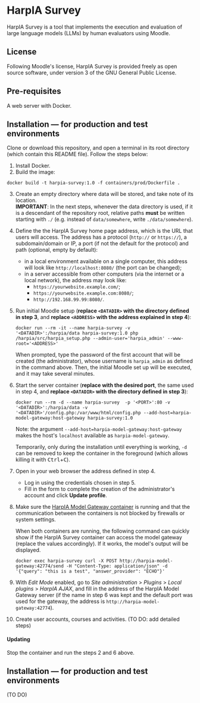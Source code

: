# HarpIA Survey

HarpIA Survey is a tool that implements the execution and evaluation of
large language models (LLMs) by human evaluators using Moodle.

## License

Following Moodle's license,
HarpIA Survey is provided freely as open source software,
under version 3 of the GNU General Public License.

## Pre-requisites

A web server with Docker.

## Installation — for production and test environments

Clone or download this repository, and open a terminal in its root
directory (which contain this README file). Follow the steps below:

1. Install Docker.
2. Build the image:

```shell
docker build -t harpia-survey:1.0 -f containers/prod/Dockerfile .
```

3. Create an empty directory where data will be stored,
   and take note of its location.<br>
   **IMPORTANT**: In the next steps, whenever the data directory is used,
   if it is a descendant of the repository root, relative paths **must**
   be written starting with `./` (e.g. instead of `data/somewhere`, write
   `./data/somewhere`).

4. Define the the HarpIA Survey home page address, which is the URL that
   users will access. The address has a protocol (`http://` or
   `https://`), a subdomain/domain or IP, a port (if not the default for
   the protocol) and path (optional, empty by default):

   - in a local environment available on a single
     computer, this address will look like `http://localhost:8080/`
     (the port can be changed);
   - in a server accessible from other computers
     (via the internet or a local network), the address may look like:
     - `https://yourwebsite.example.com/`;
     - `https://yourwebsite.example.com:8080/`;
     - `http://192.168.99.99:8080/`.

5. Run initial Moodle setup
   (**replace `<DATADIR>` with the directory defined in step 3**, and
   **replace `<ADDRESS>` with the address explained in step 4**):

   ```shell
   docker run --rm -it --name harpia-survey -v '<DATADIR>':/harpia/data harpia-survey:1.0 php /harpia/src/harpia_setup.php --admin-user='harpia_admin' --www-root='<ADDRESS>'
   ```

   When prompted, type the password of the first account that will
   be created (the administrator), whose username is `harpia_admin` as defined
   in the command above.
   Then, the initial Moodle set up will be executed, and it may take several minutes.

6. Start the server container
   (**replace <PORT> with the desired port**, the same used in step 4, and
   **replace `<DATADIR>` with the directory defined in step 3**):

   ```shell
   docker run --rm -d --name harpia-survey  -p '<PORT>':80 -v '<DATADIR>':/harpia/data -v '<DATADIR>'/config.php:/var/www/html/config.php --add-host=harpia-model-gateway:host-gateway harpia-survey:1.0
   ```

   Note: the argument `--add-host=harpia-model-gateway:host-gateway` makes the host's
   `localhost` available as `harpia-model-gateway`.

   Temporarily, only during the installation until everything is working, `-d` can be removed
   to keep the container in the foreground (which allows killing it with <kbd>Ctrl</kbd>+<kbd>C</kbd>).

7. Open in your web browser the address defined in step 4.

   - Log in using the credentials chosen in step 5.
   - Fill in the form to complete the creation of the administrator's account and
     click **Update profile**.

8. Make sure the [HarpIA Model Gateway container](../../../HarpIA_Model_Gateway)
   is running and that the communication between the
   containers is not blocked by firewalls or system
   settings.

   When both containers are running, the following command can
   quickly show if the HarpIA Survey container can access the model
   gateway (replace the values accordingly). If it works, the
   model's output will be displayed.

   ```shell
   docker exec harpia-survey curl -X POST http://harpia-model-gateway:42774/send -H "Content-Type: application/json" -d '{"query": "this is a test", "answer_provider": "ECHO"}'
   ```


9. With _Edit Mode_ enabled,
   go to _Site administration_ > _Plugins_ > _Local plugins_ > _HarpIA AJAX_,
   and fill in the address of the HarpIA Model Gateway server
   (if the name in step 6 was kept and the default port was used for the gateway,
   the address is `http://harpia-model-gateway:42774`).

10. Create user accounts, courses and activities. (TO DO: add detailed steps)

#### Updating

Stop the container and run the steps 2 and 6 above.

## Installation — for production and test environments

(TO DO)
